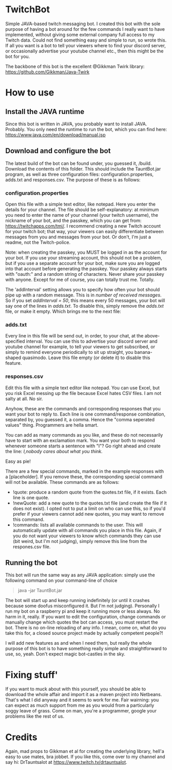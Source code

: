 # TwitchBot
Simple JAVA-based twitch messaging bot. I created this bot with the sole purpose of having a bot around for the few commands I really want to have implemented, without giving some external company full access to my Twitch data. Could not find something easy and simple to run, so wrote this. If all you want is a bot to tell your viewers where to find your discord server, or occasionally advertise your youtube channel etc., then this might be the bot for you. 

The backbone of this bot is the excellent @Gikkman Twirk library: https://github.com/Gikkman/Java-Twirk 

# How to use
## Install the JAVA runtime
Since this bot is written in JAVA, you probably want to install JAVA. Probably. You only need the runtime to run the bot, which you can find here: https://www.java.com/en/download/manual.jsp

## Download and configure the bot
The latest build of the bot can be found under, you guessed it, /build. Download the contents of this folder. This should include the TauntBot.jar program, as well as three configuration files: configuration.properties, adds.txt and responses.csv. The purpose of these is as follows:

### configuration.properties
Open this file with a simple text editor, like notepad. Here you enter the details for your channel. The file should be self-explanatory: at minimum you need to enter the name of your channel (your twitch username), the nickname of your bot, and the passkey, which you can get from: https://twitchapps.com/tmi/. I recommend creating a new Twitch account for your twitch bot; that way, your viewers can easily differentiate between messages from you and messages from your bot. Or don't, I'm just a readme, not the Twitch-police. 

Note: when creating the passkey, you MUST be logged in as the account for your bot. If you use your streaming account, this should not be a problem, but if you use a separate account for your bot, make sure you are logged into that account before generating the passkey. Your passkey always starts with "oauth:" and a random string of characters. Never share your passkey with anyone. Except for me of course, you can totally trust me. Totally.

The 'addInterval' setting allows you to specify how often your bot should pipe up with a random message. This is in *number of received messages*. So if you set *addInterval = 50*, this means every 50 messages, your bot will say one of the lines in *adds.txt*. To disable this, simply remove the *adds.txt* file, or make it empty. Which brings me to the next file:

### adds.txt
Every line in this file will be send out, in order, to your chat, at the above-specified interval. You can use this to advertise your discord server and youtube channel for example, to tell your viewers to get subscribed, or simply to remind everyone periodically to sit up straight, you banana-shaped quasimodo. Leave this file empty (or delete it) to disable this feature.

### responses.csv 
Edit this file with a simple text editor like notepad. You can use Excel, but you risk Excel messing up the file because Excel hates CSV files. I am not salty at all. No sir. 

Anyhow, these are the commands and corresponding responses that you want your bot to reply to. Each line is one command/response combination, separated by, you guessed it, a comma. Hence the "comma seperated values" thing. Programmers are hella smart.

You can add as many commands as you like, and these do not necessarily have to start with an exclamation mark. You want your both to respond whenever someone starts a sentence with "I"? Go right ahead and create the line:
*I,nobody cares about what you think.*

Easy as pie!

There are a few special commands, marked in the example responses with a [placeholder]. If you remove these, the corresponding special command will not be available. These commands are as follows:

- !quote: produce a random quote from the quotes.txt file, if it exists. Each line is one quote.
- !newQuote: add a new quote to the quotes.txt file (and create the file if it does not exist). I opted not to put a limit on who can use this, so if you'd prefer if your viewers cannot add new quotes, you may want to remove this command.
- !commands: lists all available commands to the user. This will automatically update with all commands you place in this file. Again, if you do not want your viewers to know which commands they can use (bit weird, but I'm not judging), simply remove this line from the respones.csv file.

## Running the bot
This bot will run the same way as any JAVA application: simply use the following command on your command-line of choice

> java -jar TauntBot.jar

The bot will start up and keep running indefinitely (or until it crashes because some doofus misconfigured it. But I'm not judging). Personally I run my bot on a raspberry pi and keep it running more or less always. No harm in it, really. If you want to edit the configuration, change commands or manually change which quotes the bot can access, you must restart the bot. There is no on-line reloading of any info. I mean, come on, what do you take this for, a closed source project made by actually competent people?!

I will add new features as and when I need them, but really the whole purpose of this bot is to have something really simple and straightforward to use, so, yeah. Don't expect magic bot-castles in the sky. 

# Fixing stuff' 
If you want to muck about with this yourself, you should be able to download the whole affair and import it as a maven project into Netbeans. That's what I did anyway and it seems to work for me. Fair wairning: you can expect as much support from me as you would from a particularly soggy leave of grass. Come on man, you're a programmer, google your problems like the rest of us.

# Credits
Again, mad props to Gikkman et al for creating the underlying library, hell'a easy to use mates, bra jobbet. If you like this, come over to my channel and say hi: DrTauntsalot at https://www.twitch.tv/drtauntsalot. 
